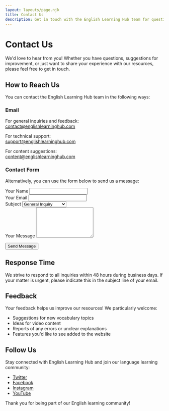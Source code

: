 ```yaml
---
layout: layouts/page.njk
title: Contact Us
description: Get in touch with the English Learning Hub team for questions, suggestions, or feedback.
---
```


# Contact Us

We'd love to hear from you! Whether you have questions, suggestions for improvement, or just want to share your experience with our resources, please feel free to get in touch.

## How to Reach Us

You can contact the English Learning Hub team in the following ways:

### Email

For general inquiries and feedback:  
[contact@englishlearninghub.com](mailto:contact@englishlearninghub.com)

For technical support:  
[support@englishlearninghub.com](mailto:support@englishlearninghub.com)

For content suggestions:  
[content@englishlearninghub.com](mailto:content@englishlearninghub.com)

### Contact Form

Alternatively, you can use the form below to send us a message:

<form class="contact-form" action="/submit-form" method="post">
  <div class="form-group">
    <label for="name">Your Name</label>
    <input type="text" id="name" name="name" required>
  </div>
  
  <div class="form-group">
    <label for="email">Your Email</label>
    <input type="email" id="email" name="email" required>
  </div>
  
  <div class="form-group">
    <label for="subject">Subject</label>
    <select id="subject" name="subject">
      <option value="general">General Inquiry</option>
      <option value="feedback">Feedback</option>
      <option value="suggestion">Content Suggestion</option>
      <option value="technical">Technical Support</option>
    </select>
  </div>
  
  <div class="form-group">
    <label for="message">Your Message</label>
    <textarea id="message" name="message" rows="6" required></textarea>
  </div>
  
  <button type="submit" class="button button-primary">Send Message</button>
</form>

## Response Time

We strive to respond to all inquiries within 48 hours during business days. If your matter is urgent, please indicate this in the subject line of your email.

## Feedback

Your feedback helps us improve our resources! We particularly welcome:

- Suggestions for new vocabulary topics
- Ideas for video content
- Reports of any errors or unclear explanations
- Features you'd like to see added to the website

## Follow Us

Stay connected with English Learning Hub and join our language learning community:

- [Twitter](https://twitter.com/englishlearninghub)
- [Facebook](https://facebook.com/englishlearninghub)
- [Instagram](https://instagram.com/englishlearninghub)
- [YouTube](https://youtube.com/englishlearninghub)

Thank you for being part of our English learning community!
